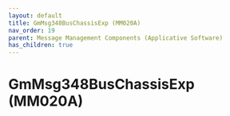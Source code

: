 ```yaml
---
layout: default
title: GmMsg348BusChassisExp (MM020A)
nav_order: 19
parent: Message Management Components (Applicative Software)
has_children: true
---
```

# GmMsg348BusChassisExp (MM020A)
